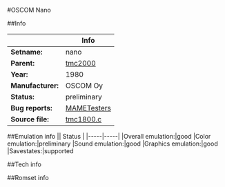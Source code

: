 #OSCOM Nano

##Info

||Info|
|-----|-----|
|**Setname:**|nano
|**Parent:**|[tmc2000](tmc2000.md)
|**Year:**|1980
|**Manufacturer:**|OSCOM Oy
|**Status:**|preliminary
|**Bug reports:**|[MAMETesters](http://mametesters.org/view_all_set.php?type=1&temporary=y&search=tmc1800.c)
|**Source file:**|[tmc1800.c](https://github.com/mamedev/mame/blob/master/src/mess/drivers/tmc1800.c)

##Emulation info
|| Status |
|-----|-----|
|Overall emulation:|good
|Color emulation:|preliminary
|Sound emulation:|good
|Graphics emulation:|good
|Savestates:|supported

##Tech info

##Romset info

<!--- START OF EDITED COMMENT DO NOT TOUCH TEXT ABOVE-->
